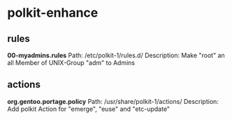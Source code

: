 polkit-enhance
==============

rules
-----

**00-myadmins.rules**
Path: /etc/polkit-1/rules.d/
Description: Make "root" an all Member of UNIX-Group "adm" to Admins

actions
-------

**org.gentoo.portage.policy**
Path: /usr/share/polkit-1/actions/
Description: Add polkit Action for "emerge", "euse" and "etc-update"
